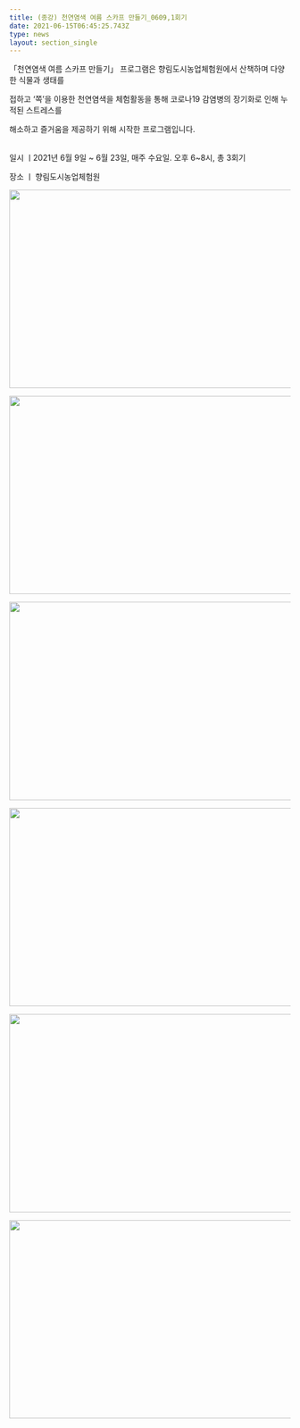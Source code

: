 ```yaml
---
title: (종강) 천연염색 여름 스카프 만들기_0609,1회기
date: 2021-06-15T06:45:25.743Z
type: news
layout: section_single
---
```

<p>「천연염색 여름 스카프 만들기」 프로그램은 향림도시농업체험원에서&nbsp;산책하며 다양한 식물과 생태를</p>
<p>접하고 &lsquo;쪽&rsquo;을 이용한 천연염색을 체험활동을 통해 코로나19 감염병의 장기화로 인해 누적된 스트레스를</p>
<p>해소하고 즐거움을 제공하기 위해 시작한 프로그램입니다.</p>
<p><br />일시 ㅣ2021년 6월 9일 ~ 6월 23일, 매주 수요일. 오후 6~8시, 총 3회기</p>
<p>장소 ㅣ 향림도시농업체험원</p>
<p><img src="https://drive.tiny.cloud/1/engl1s97gj9hrxpoa7eh7z5f05ozxfm1box3nxkh4j7a43ei/7145e18a-f656-481c-9768-9494b44491a9" alt="" width="750" height="355" /></p>
<p><img src="https://drive.tiny.cloud/1/engl1s97gj9hrxpoa7eh7z5f05ozxfm1box3nxkh4j7a43ei/1203c9fc-c2b4-46ea-a792-d3963f0e93a1" alt="" width="750" height="355" /></p>
<p><img src="https://drive.tiny.cloud/1/engl1s97gj9hrxpoa7eh7z5f05ozxfm1box3nxkh4j7a43ei/7af708d7-c510-4160-8453-c075ccc7774f" alt="" width="750" height="355" /></p>
<p><img src="https://drive.tiny.cloud/1/engl1s97gj9hrxpoa7eh7z5f05ozxfm1box3nxkh4j7a43ei/04329145-0fb3-453a-bb95-03fcb41e06c5" alt="" width="750" height="355" /></p>
<p><img src="https://drive.tiny.cloud/1/engl1s97gj9hrxpoa7eh7z5f05ozxfm1box3nxkh4j7a43ei/a0c17ee9-2971-4482-8aea-2ae6d2a693d8" alt="" width="750" height="355" /></p>
<p><img src="https://drive.tiny.cloud/1/engl1s97gj9hrxpoa7eh7z5f05ozxfm1box3nxkh4j7a43ei/304db3aa-ff1b-44af-97c3-244b2f2e3328" alt="" width="750" height="355" /></p>
